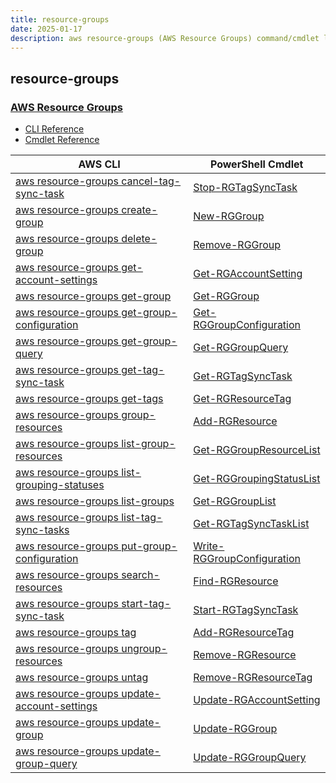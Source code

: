 ```yaml
---
title: resource-groups
date: 2025-01-17
description: aws resource-groups (AWS Resource Groups) command/cmdlet list.
---
```


## resource-groups

### [AWS Resource Groups](https://aws.amazon.com/)

* [CLI Reference](https://awscli.amazonaws.com/v2/documentation/api/latest/reference/resource-groups/index.html)
* [Cmdlet Reference](https://docs.aws.amazon.com/powershell/latest/reference/items/AWS_Resource_Groups_cmdlets.html)

|AWS CLI|PowerShell Cmdlet|
|----|----|
|[aws resource-groups cancel-tag-sync-task](https://awscli.amazonaws.com/v2/documentation/api/latest/reference/resource-groups/cancel-tag-sync-task.html)|[Stop-RGTagSyncTask](https://docs.aws.amazon.com/powershell/latest/reference/items/Stop-RGTagSyncTask.html)|
|[aws resource-groups create-group](https://awscli.amazonaws.com/v2/documentation/api/latest/reference/resource-groups/create-group.html)|[New-RGGroup](https://docs.aws.amazon.com/powershell/latest/reference/items/New-RGGroup.html)|
|[aws resource-groups delete-group](https://awscli.amazonaws.com/v2/documentation/api/latest/reference/resource-groups/delete-group.html)|[Remove-RGGroup](https://docs.aws.amazon.com/powershell/latest/reference/items/Remove-RGGroup.html)|
|[aws resource-groups get-account-settings](https://awscli.amazonaws.com/v2/documentation/api/latest/reference/resource-groups/get-account-settings.html)|[Get-RGAccountSetting](https://docs.aws.amazon.com/powershell/latest/reference/items/Get-RGAccountSetting.html)|
|[aws resource-groups get-group](https://awscli.amazonaws.com/v2/documentation/api/latest/reference/resource-groups/get-group.html)|[Get-RGGroup](https://docs.aws.amazon.com/powershell/latest/reference/items/Get-RGGroup.html)|
|[aws resource-groups get-group-configuration](https://awscli.amazonaws.com/v2/documentation/api/latest/reference/resource-groups/get-group-configuration.html)|[Get-RGGroupConfiguration](https://docs.aws.amazon.com/powershell/latest/reference/items/Get-RGGroupConfiguration.html)|
|[aws resource-groups get-group-query](https://awscli.amazonaws.com/v2/documentation/api/latest/reference/resource-groups/get-group-query.html)|[Get-RGGroupQuery](https://docs.aws.amazon.com/powershell/latest/reference/items/Get-RGGroupQuery.html)|
|[aws resource-groups get-tag-sync-task](https://awscli.amazonaws.com/v2/documentation/api/latest/reference/resource-groups/get-tag-sync-task.html)|[Get-RGTagSyncTask](https://docs.aws.amazon.com/powershell/latest/reference/items/Get-RGTagSyncTask.html)|
|[aws resource-groups get-tags](https://awscli.amazonaws.com/v2/documentation/api/latest/reference/resource-groups/get-tags.html)|[Get-RGResourceTag](https://docs.aws.amazon.com/powershell/latest/reference/items/Get-RGResourceTag.html)|
|[aws resource-groups group-resources](https://awscli.amazonaws.com/v2/documentation/api/latest/reference/resource-groups/group-resources.html)|[Add-RGResource](https://docs.aws.amazon.com/powershell/latest/reference/items/Add-RGResource.html)|
|[aws resource-groups list-group-resources](https://awscli.amazonaws.com/v2/documentation/api/latest/reference/resource-groups/list-group-resources.html)|[Get-RGGroupResourceList](https://docs.aws.amazon.com/powershell/latest/reference/items/Get-RGGroupResourceList.html)|
|[aws resource-groups list-grouping-statuses](https://awscli.amazonaws.com/v2/documentation/api/latest/reference/resource-groups/list-grouping-statuses.html)|[Get-RGGroupingStatusList](https://docs.aws.amazon.com/powershell/latest/reference/items/Get-RGGroupingStatusList.html)|
|[aws resource-groups list-groups](https://awscli.amazonaws.com/v2/documentation/api/latest/reference/resource-groups/list-groups.html)|[Get-RGGroupList](https://docs.aws.amazon.com/powershell/latest/reference/items/Get-RGGroupList.html)|
|[aws resource-groups list-tag-sync-tasks](https://awscli.amazonaws.com/v2/documentation/api/latest/reference/resource-groups/list-tag-sync-tasks.html)|[Get-RGTagSyncTaskList](https://docs.aws.amazon.com/powershell/latest/reference/items/Get-RGTagSyncTaskList.html)|
|[aws resource-groups put-group-configuration](https://awscli.amazonaws.com/v2/documentation/api/latest/reference/resource-groups/put-group-configuration.html)|[Write-RGGroupConfiguration](https://docs.aws.amazon.com/powershell/latest/reference/items/Write-RGGroupConfiguration.html)|
|[aws resource-groups search-resources](https://awscli.amazonaws.com/v2/documentation/api/latest/reference/resource-groups/search-resources.html)|[Find-RGResource](https://docs.aws.amazon.com/powershell/latest/reference/items/Find-RGResource.html)|
|[aws resource-groups start-tag-sync-task](https://awscli.amazonaws.com/v2/documentation/api/latest/reference/resource-groups/start-tag-sync-task.html)|[Start-RGTagSyncTask](https://docs.aws.amazon.com/powershell/latest/reference/items/Start-RGTagSyncTask.html)|
|[aws resource-groups tag](https://awscli.amazonaws.com/v2/documentation/api/latest/reference/resource-groups/tag.html)|[Add-RGResourceTag](https://docs.aws.amazon.com/powershell/latest/reference/items/Add-RGResourceTag.html)|
|[aws resource-groups ungroup-resources](https://awscli.amazonaws.com/v2/documentation/api/latest/reference/resource-groups/ungroup-resources.html)|[Remove-RGResource](https://docs.aws.amazon.com/powershell/latest/reference/items/Remove-RGResource.html)|
|[aws resource-groups untag](https://awscli.amazonaws.com/v2/documentation/api/latest/reference/resource-groups/untag.html)|[Remove-RGResourceTag](https://docs.aws.amazon.com/powershell/latest/reference/items/Remove-RGResourceTag.html)|
|[aws resource-groups update-account-settings](https://awscli.amazonaws.com/v2/documentation/api/latest/reference/resource-groups/update-account-settings.html)|[Update-RGAccountSetting](https://docs.aws.amazon.com/powershell/latest/reference/items/Update-RGAccountSetting.html)|
|[aws resource-groups update-group](https://awscli.amazonaws.com/v2/documentation/api/latest/reference/resource-groups/update-group.html)|[Update-RGGroup](https://docs.aws.amazon.com/powershell/latest/reference/items/Update-RGGroup.html)|
|[aws resource-groups update-group-query](https://awscli.amazonaws.com/v2/documentation/api/latest/reference/resource-groups/update-group-query.html)|[Update-RGGroupQuery](https://docs.aws.amazon.com/powershell/latest/reference/items/Update-RGGroupQuery.html)|

